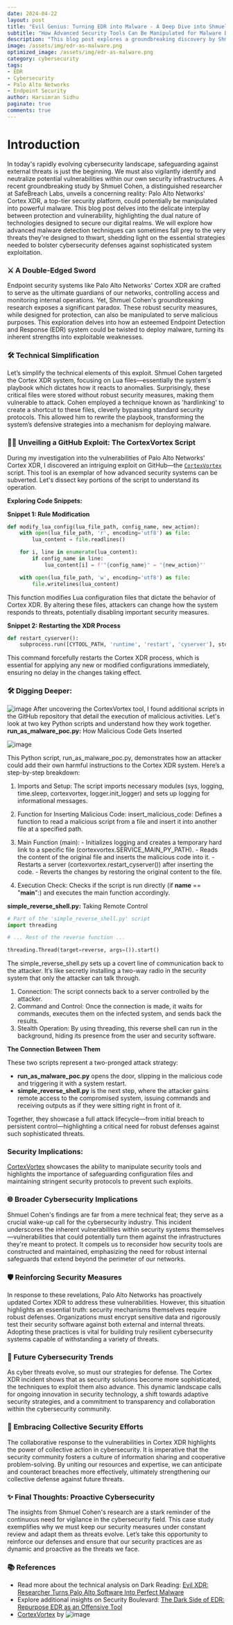 ```yaml
---
date: 2024-04-22
layout: post
title: "Evil Genius: Turning EDR into Malware - A Deep Dive into Shmuel Cohen's Cortex XDR Exploit"
subtitle: "How Advanced Security Tools Can Be Manipulated for Malware Deployment"
description: "This blog post explores a groundbreaking discovery by Shmuel Cohen at SafeBreach Labs, where Palo Alto Networks' Cortex XDR, a leading EDR platform, was turned into a tool for attackers. Dive into the technical details of the exploit and its implications for cybersecurity."
image: /assets/img/edr-as-malware.png
optimized_image: /assets/img/edr-as-malware.png
category: cybersecurity
tags:
- EDR
- Cybersecurity
- Palo Alto Networks
- Endpoint Security
author: Harsimran Sidhu
paginate: true
comments: true
---
```


# Introduction
In today's rapidly evolving cybersecurity landscape, safeguarding against external threats is just the beginning. We must also vigilantly identify and neutralize potential vulnerabilities within our own security infrastructures. A recent groundbreaking study by Shmuel Cohen, a distinguished researcher at SafeBreach Labs, unveils a concerning reality: Palo Alto Networks' Cortex XDR, a top-tier security platform, could potentially be manipulated into powerful malware. This blog post delves into the delicate interplay between protection and vulnerability, highlighting the dual nature of technologies designed to secure our digital realms. We will explore how advanced malware detection techniques can sometimes fall prey to the very threats they're designed to thwart, shedding light on the essential strategies needed to bolster cybersecurity defenses against sophisticated system exploitation.

### ⚔️ A Double-Edged Sword
Endpoint security systems like Palo Alto Networks' Cortex XDR are crafted to serve as the ultimate guardians of our networks, controlling access and monitoring internal operations. Yet, Shmuel Cohen's groundbreaking research exposes a significant paradox. These robust security measures, while designed for protection, can also be manipulated to serve malicious purposes. This exploration delves into how an esteemed Endpoint Detection and Response (EDR) system could be twisted to deploy malware, turning its inherent strengths into exploitable weaknesses.

### 🛠 Technical Simplification
Let’s simplify the technical elements of this exploit. Shmuel Cohen targeted the Cortex XDR system, focusing on Lua files—essentially the system's playbook which dictates how it reacts to anomalies. Surprisingly, these critical files were stored without robust security measures, making them vulnerable to attack. Cohen employed a technique known as 'hardlinking' to create a shortcut to these files, cleverly bypassing standard security protocols. This allowed him to rewrite the playbook, transforming the system’s defensive strategies into a mechanism for deploying malware.

### 🕵️‍♂️ Unveiling a GitHub Exploit: The CortexVortex Script

During my investigation into the vulnerabilities of Palo Alto Networks' Cortex XDR, I discovered an intriguing exploit on GitHub—the [`CortexVortex`](https://github.com/SafeBreach-Labs/CortexVortex) script. This tool is an exemplar of how advanced security systems can be subverted. Let's dissect key portions of the script to understand its operation.

**Exploring Code Snippets:**

**Snippet 1: Rule Modification**

```python
def modify_lua_config(lua_file_path, config_name, new_action):
    with open(lua_file_path, 'r', encoding='utf8') as file:
        lua_content = file.readlines()

    for i, line in enumerate(lua_content):
        if config_name in line:
            lua_content[i] = f'"{config_name}" = "{new_action}"'

    with open(lua_file_path, 'w', encoding='utf8') as file:
        file.writelines(lua_content)
```

This function modifies Lua configuration files that dictate the behavior of Cortex XDR. By altering these files, attackers can change how the system responds to threats, potentially disabling important security measures.

**Snippet 2: Restarting the XDR Process**

```python
def restart_cyserver():
    subprocess.run([CYTOOL_PATH, 'runtime', 'restart', 'cyserver'], stdout=subprocess.DEVNULL, stderr=subprocess.DEVNULL)
```

This command forcefully restarts the Cortex XDR process, which is essential for applying any new or modified configurations immediately, ensuring no delay in the changes taking effect.

### 🛠 Digging Deeper: 
![image](https://github.com/PKHarsimran/PKHarsimran.github.io/assets/22066581/a42f84be-4c58-4510-9975-7bacfab14ba0)
After uncovering the CortexVortex tool, I found additional scripts in the GitHub repository that detail the execution of malicious activities. Let's look at two key Python scripts and understand how they work together.
**run_as_malware_poc.py:** How Malicious Code Gets Inserted

![image](https://github.com/PKHarsimran/PKHarsimran.github.io/assets/22066581/b498e22f-43c7-4293-8a30-9f92dbbb3314)

This Python script, run_as_malware_poc.py, demonstrates how an attacker could add their own harmful instructions to the Cortex XDR system. Here’s a step-by-step breakdown:

1. Imports and Setup: The script imports necessary modules (sys, logging, time.sleep, cortexvortex, logger.init_logger) and sets up logging for informational messages.

2. Function for Inserting Malicious Code: insert_malicious_code: Defines a function to read a malicious script from a file and insert it into another file at a specified path.

3. Main Function (main):
       - Initializes logging and creates a temporary hard link to a specific file (cortexvortex.SERVICE_MAIN_PY_PATH).
       - Reads the content of the original file and inserts the malicious code into it.
       - Restarts a server (cortexvortex.restart_cyserver()) after inserting the code.
       - Reverts the changes by restoring the original content to the file.

4. Execution Check: Checks if the script is run directly (if __name__ == "__main__":) and executes the main function accordingly.

**simple_reverse_shell.py:** Taking Remote Control

```python
# Part of the 'simple_reverse_shell.py' script
import threading

# ... Rest of the reverse function ...

threading.Thread(target=reverse, args=()).start()
```

The simple_reverse_shell.py sets up a covert line of communication back to the attacker. It’s like secretly installing a two-way radio in the security system that only the attacker can talk through.
1. Connection: The script connects back to a server controlled by the attacker.
2. Command and Control: Once the connection is made, it waits for commands, executes them on the infected system, and sends back the results.
3. Stealth Operation: By using threading, this reverse shell can run in the background, hiding its presence from the user and security software.
    
**The Connection Between Them**

These two scripts represent a two-pronged attack strategy:

- **run_as_malware_poc.py** opens the door, slipping in the malicious code and triggering it with a system restart.
- **simple_reverse_shell.py** is the next step, where the attacker gains remote access to the compromised system, issuing commands and receiving outputs as if they were sitting right in front of it.

Together, they showcase a full attack lifecycle—from initial breach to persistent control—highlighting a critical need for robust defenses against such sophisticated threats.

### Security Implications:
[CortexVortex](https://github.com/SafeBreach-Labs/CortexVortex) showcases the ability to manipulate security tools and highlights the importance of safeguarding configuration files and maintaining stringent security protocols to prevent such exploits.

### 🌐 Broader Cybersecurity Implications
Shmuel Cohen's findings are far from a mere technical feat; they serve as a crucial wake-up call for the cybersecurity industry. This incident underscores the inherent vulnerabilities within security systems themselves—vulnerabilities that could potentially turn them against the infrastructures they're meant to protect. It compels us to reconsider how security tools are constructed and maintained, emphasizing the need for robust internal safeguards that extend beyond the perimeter of our networks.

### 🛡️ Reinforcing Security Measures
In response to these revelations, Palo Alto Networks has proactively updated Cortex XDR to address these vulnerabilities. However, this situation highlights an essential truth: security mechanisms themselves require robust defenses. Organizations must encrypt sensitive data and rigorously test their security software against both external and internal threats. Adopting these practices is vital for building truly resilient cybersecurity systems capable of withstanding a variety of threats.

### 🔮 Future Cybersecurity Trends
As cyber threats evolve, so must our strategies for defense. The Cortex XDR incident shows that as security solutions become more sophisticated, the techniques to exploit them also advance. This dynamic landscape calls for ongoing innovation in security technology, a shift towards adaptive security strategies, and a commitment to transparency and collaboration within the cybersecurity community.

### 🤝 Embracing Collective Security Efforts
The collaborative response to the vulnerabilities in Cortex XDR highlights the power of collective action in cybersecurity. It is imperative that the security community fosters a culture of information sharing and cooperative problem-solving. By uniting our resources and expertise, we can anticipate and counteract breaches more effectively, ultimately strengthening our collective defense against future threats.

### ✨ Final Thoughts: Proactive Cybersecurity
The insights from Shmuel Cohen's research are a stark reminder of the continuous need for vigilance in the cybersecurity field. This case study exemplifies why we must keep our security measures under constant review and adapt them as threats evolve. Let’s take this opportunity to reinforce our defenses and ensure that our security practices are as dynamic and proactive as the threats we face.

### 📚 References
- Read more about the technical analysis on Dark Reading: [Evil XDR: Researcher Turns Palo Alto Software Into Perfect Malware](https://www.darkreading.com/application-security/evil-xdr-researcher-turns-palo-alto-software-into-perfect-malware)
- Explore additional insights on Security Boulevard: [The Dark Side of EDR: Repurpose EDR as an Offensive Tool](https://securityboulevard.com/2024/04/the-dark-side-of-edr-repurpose-edr-as-an-offensive-tool/?ref=dailydev)
- [CortexVortex](https://github.com/SafeBreach-Labs/CortexVortex) by ![image](https://github.com/PKHarsimran/PKHarsimran.github.io/assets/22066581/b478b643-f2ec-460d-83c7-0e5c42d5e16d)



